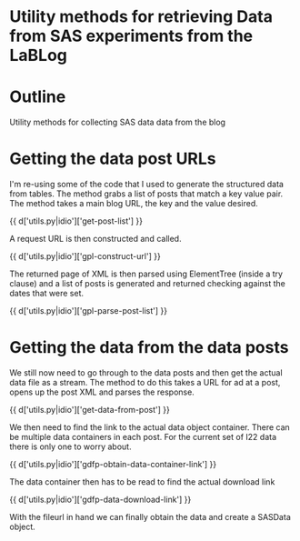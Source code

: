 # Utility methods for retrieving Data from SAS experiments from the LaBLog

# Outline

Utility methods for collecting SAS data data from the blog 

# Getting the data post URLs

I'm re-using some of the code that I used to generate the structured data from tables. The method grabs a list of posts that match a key value pair. The method takes a main blog URL, the key and the value desired.

{{ d['utils.py|idio']['get-post-list'] }}

A request URL is then constructed and called.

{{ d['utils.py|idio']['gpl-construct-url'] }}

The returned page of XML is then parsed using ElementTree (inside a try clause) and a list of posts is generated and returned checking against the dates that were set.

{{ d['utils.py|idio']['gpl-parse-post-list'] }}

# Getting the data from the data posts

We still now need to go through to the data posts and then get the actual data file as a stream. The method to do this takes a URL for ad at a post, opens up the post XML and parses the response.

{{ d['utils.py|idio']['get-data-from-post'] }}

We then need to find the link to the actual data object container. There can be multiple data containers in each post. For the current set of I22 data there is only one to worry about.

{{ d['utils.py|idio']['gdfp-obtain-data-container-link'] }}

The data container then has to be read to find the actual download link

{{ d['utils.py|idio']['gdfp-data-download-link'] }}

With the fileurl in hand we can finally obtain the data and create a SASData object.


